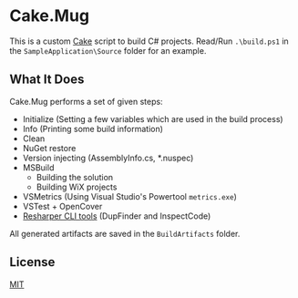 # Cake.Mug

This is a custom [Cake](http://cakebuild.net/) script to build C# projects. Read/Run `.\build.ps1` in the `SampleApplication\Source` folder for an example.

## What It Does

Cake.Mug performs a set of given steps:

- Initialize (Setting a few variables which are used in the build process)
- Info (Printing some build information)
- Clean
- NuGet restore
- Version injecting (AssemblyInfo.cs, *.nuspec)
- MSBuild
  - Building the solution
  - Building WiX projects
- VSMetrics (Using Visual Studio's Powertool `metrics.exe`)
- VSTest + OpenCover
- [Resharper CLI tools](https://www.jetbrains.com/resharper/features/command-line.html) (DupFinder and InspectCode)

All generated artifacts are saved in the `BuildArtifacts` folder.

## License

[MIT](http://opensource.org/licenses/MIT)
